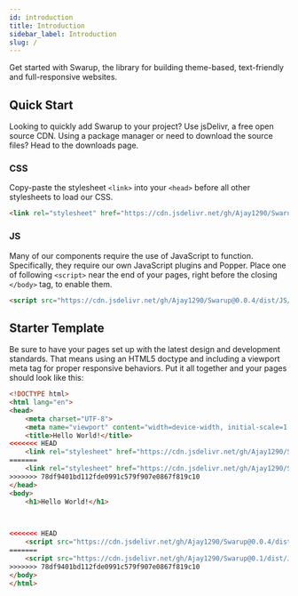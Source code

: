 ```yaml
---
id: introduction
title: Introduction
sidebar_label: Introduction
slug: /
---
```


 
Get started with Swarup, the library for building theme-based, text-friendly and full-responsive websites.

## Quick Start
Looking to quickly add Swarup to your project? 
Use jsDelivr, a free open source CDN. 
Using a package manager or need to download the source files? 
Head to the downloads page.

### CSS
Copy-paste the stylesheet `<link>` into your `<head>` before all other stylesheets to load our CSS.
```html
<link rel="stylesheet" href="https://cdn.jsdelivr.net/gh/Ajay1290/Swarup@0.0.4/dist/CSS/swarup.min.css">
```

### JS
Many of our components require the use of JavaScript to function. Specifically, they require our own JavaScript plugins and Popper. Place one of following `<script>` near the end of your pages, right before the closing `</body>` tag, to enable them.
```html
<script src="https://cdn.jsdelivr.net/gh/Ajay1290/Swarup@0.0.4/dist/JS/swarup.min.js"></script>
```

## Starter Template
Be sure to have your pages set up with the latest design and development standards. That means using an HTML5 doctype and including a viewport meta tag for proper responsive behaviors. Put it all together and your pages should look like this:
```html
<!DOCTYPE html>
<html lang="en">
<head>
    <meta charset="UTF-8">
    <meta name="viewport" content="width=device-width, initial-scale=1.0">
    <title>Hello World!</title>
<<<<<<< HEAD
    <link rel="stylesheet" href="https://cdn.jsdelivr.net/gh/Ajay1290/Swarup@0.0.4/dist/CSS/swarup.min.css">
=======
    <link rel="stylesheet" href="https://cdn.jsdelivr.net/gh/Ajay1290/Swarup@0.1/dist/CSS/swarup.min.css">
>>>>>>> 78df9401bd112fde0991c579f907e0867f819c10
</head>
<body>
    <h1>Hello World!</h1>


    
<<<<<<< HEAD
    <script src="https://cdn.jsdelivr.net/gh/Ajay1290/Swarup@0.0.4/dist/JS/swarup.min.js"></script>
=======
    <script src="https://cdn.jsdelivr.net/gh/Ajay1290/Swarup@0.1/dist/JS/swarup.min.js"></script>
>>>>>>> 78df9401bd112fde0991c579f907e0867f819c10
</body>
</html>
```